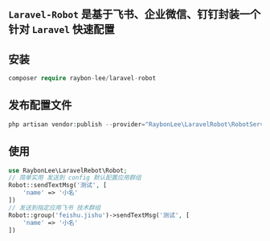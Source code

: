## `Laravel-Robot` 是基于飞书、企业微信、钉钉封装一个针对 `Laravel` 快速配置## 安装```phpcomposer require raybon-lee/laravel-robot```## 发布配置文件```phpphp artisan vendor:publish --provider="RaybonLee\LaravelRobot\RobotServiceProvider"```## 使用```phpuse RaybonLee\LaravelRebot\Robot;// 简单实用 发送到 config 默认配置应用群组Robot::sendTextMsg('测试', [    'name' => '小名'])// 发送到指定应用飞书 技术群组Robot::group('feishu.jishu')->sendTextMsg('测试', [    'name' => '小名'])```